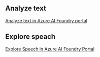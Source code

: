 ## Analyze text

[Analyze text in Azure AI Foundry portal](https://github.com/MicrosoftLearning/mslearn-ai-fundamentals/blob/main/Instructions/Labs/06-text-analysis.md)

## Explore speach

[Explore Speech in Azure AI Foundry Portal](https://github.com/MicrosoftLearning/mslearn-ai-fundamentals/blob/main/Instructions/Labs/09-speech.md)
